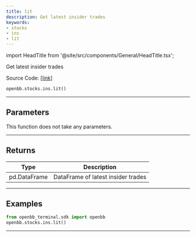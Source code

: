 ```yaml
---
title: lit
description: Get latest insider trades
keywords:
- stocks
- ins
- lit
---
```


import HeadTitle from '@site/src/components/General/HeadTitle.tsx';

<HeadTitle title="stocks.ins.lit - Reference | OpenBB SDK Docs" />

Get latest insider trades

Source Code: [[link](https://github.com/OpenBB-finance/OpenBBTerminal/tree/main/openbb_terminal/stocks/insider/sdk_helper.py#L89)]

```python wordwrap
openbb.stocks.ins.lit()
```

---

## Parameters

This function does not take any parameters.

---

## Returns

| Type | Description |
| ---- | ----------- |
| pd.DataFrame | DataFrame of latest insider trades |
---

## Examples

```python
from openbb_terminal.sdk import openbb
openbb.stocks.ins.lit()
```

---

